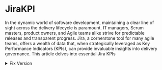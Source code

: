 # JiraKPI
In the dynamic world of software development, maintaining a clear line of sight across the delivery lifecycle is paramount. IT managers, Scrum masters, product owners, and Agile teams alike strive for predictable releases and transparent progress. Jira, a cornerstone tool for many agile teams, offers a wealth of data that, when strategically leveraged as Key Performance Indicators (KPIs), can provide invaluable insights into delivery governance. This article delves into essential Jira KPIs
<details>
  <summary>
Fix Version
    </summary>
Within the Jira ecosystem, the Fix Version acts as a designated release milestone. Think of it as a container that groups specific work items – typically User Stories and Defects – targeted for a particular deployment or release. While Features, which often span multiple releases, are intentionally excluded from direct Fix Version assignment, the Fix Version becomes the focal point for tracking the tangible deliverables within a defined timeframe. Jira's design inherently prevents associating a single work item with multiple Fix Versions. <br> <br>
Organizations commonly establish a yearly release calendar that aligns with their Planning Intervals (PI). A typical PI often spans 6 to 7 two-week sprints, with major releases occurring at the culmination of each PI, resulting in approximately four major releases annually. Minor releases are frequently scheduled every other week. Once this release calendar is in place, the corresponding Fix Versions should be created within Jira by navigating to the project's "Releases" section and selecting "Create Fix Version," where the release name and date are then entered. It's essential that every new work item created in Jira is consistently mapped to a relevant Fix Version. Upon the completion of a release, the corresponding Fix Version should be marked as "Released" only after confirming that all associated work items have been moved to a "Done" status. Any work items that remain incomplete at the release milestone must be promptly reassigned to the Fix Version of the next scheduled release. This review and reassignment of incomplete items should be a periodic practice <br> <br>

Dashboards centered around Fix Versions provide essential visibility into several key aspects of a release. They offer a clear view of the work items planned for a specific milestone, the team's progress towards achieving it, any impediments currently blocking the release, and the status of all open defects. Furthermore, metrics such as scope changes, the burndown rate of work, the overall count and types of defects, impediments and the cycle time of work items within the release are valuable data points that make them strong contenders for insightful release retrospection meetings. <br> <br>
<details>
  <summary>
   Release Status
  
  </summary>
To visualize the release status effectively within Jira, begin by creating a specific filter. <blockQuote>Navigate to the search field, click enter, and input the query fixVersion ="" and project = "", ensuring you replace the empty quotes with the relevant Fix Version, and Project name respectively </blockQuote>. Execute the search and save it as a filter, adopting a clear naming convention like "Project name _ Milestone name _ WorkItems." Next, to display this information on a dashboard, navigate to your Jira dashboard and click the "+" sign to create a new dashboard and add a gadget to an existing one. Search for and select the "Issue Statistics" gadget. Configure this gadget by choosing the saved filter you previously created. Set the "Stats Type" to "Status," and select "Yes" for "Show resolved issue stats." Finally, set the "Refresh Interval" to 15 minutes to ensure near real-time updates and click "Save" 

</details>
<details>
  <summary>
Release defect Status
  </summary>
To gain insight into the defect status for a specific release, the process mirrors the release status setup with a refined Jira filter. <blockQuote> Begin by navigating to the Jira search field, clicking enter, and entering the query: fixVersion ="" and project = "" and issuetype in (Bug).</blockQuote> Remember to replace the empty quotes with the specific Fix Version, and Project namen. Execute this search and save it as a new filter, using a descriptive name such as "Project name _ Milestone name _ Defects." Next, to visualize this defect data on your Jira dashboard, click the "Add gadget" button. Search for and select the "Issue Statistics" gadget. When configuring the gadget, choose the defect-specific filter you just saved. Set the "Stats Type" to "Status," and ensure "Show resolved issue stats" is set to "Yes." Finally, configure the "Refresh Interval" to your desired frequency, such as 15 minutes, and click "Save" 
</details>
<details>
<summary>  Release Impediments</summary>To effectively monitor blockers within a release, you can create a dedicated Jira filter and display it on a dashboard. Start by navigating to the Jira search field and entering one of the following queries, depending on how blockers are tracked in your instance:
<br> <blockQuote> Using "Is blocked by" or "Blocks" links: fixVersion ="" and project = "" and issueLinkType in ("Is blocked by",Blocks) </blockQuote>
<br> <blockQuote> Using a "Flagged" field: fixVersion ="" and project = "" and "Flagged[Checkboxes]" = Impediment </blockQuote>
<br> Remember to replace the empty quotes with the relevant Fix Version and Project name. Execute the chosen search and save it as a filter, using a clear and consistent naming convention like "Project name _ Milestone name _ Blockers."
Once the filter is saved, navigate to your Jira dashboard and click the "Add gadget" button. Search for and select the "Issue Statistics" gadget. Configure this gadget by selecting the blocker-specific filter you just created. Set the "Stats Type" to "Status," and ensure "Show resolved issue stats" is set to "Yes." Finally, set your desired "Refresh Interval," such as 15 minutes, and click "Save" 

</details>
<details>
<summary>Release Dependencies</summary>
To effectively track dependencies related to a specific release, you'll need to create a dedicated Jira filter and then display it using a different gadget type for a more detailed view. <blockQuote>First, navigate to the Jira search field and enter the following query: fixVersion ="" and project = "" and issueLinkType in (Dependency,Predecessors, Successors). </blockQuote>Make sure to replace the empty quotes with the relevant Fix Version and Project name. Execute this search and save it as a filter, using a clear name like "Project name _ Milestone name _ Dependencies."
Next, to visualize these dependencies on your Jira dashboard, click the "Add gadget" button. This time, search for and select the "Filter Results" gadget. When configuring this gadget, select the dependency-specific filter you just saved. In the configuration options, specify the "Fields to display" as: Issue Type, Key, Summary, and Linked Issues. Finally, set your desired "Refresh Interval," such as 15 minutes, and click "Save

  
</details>
<details>
  <summary>
    Version Report

  </summary>
  To gain a high-level overview of a release's progress and any scope changes, Jira's built-in Version Report gadget is invaluable. <blockQuote> To add this to your dashboard, click the "Add gadget" button and search for "Version Report." Once found, select it.</blockQuote> In the configuration settings, you'll need to specify the Board Name associated with your project and then select the specific Version Name (which corresponds to your Fix Version). Finally, set the Refresh Interval to your desired frequency, such as 15 minutes, to ensure the report stays up-to-date, and then click "Save." This gadget will provide a visual representation of the scope changes within the release and the progress being made towards the defined milestone date, offering a quick and easy way to track overall release health 

</details>
</details>

